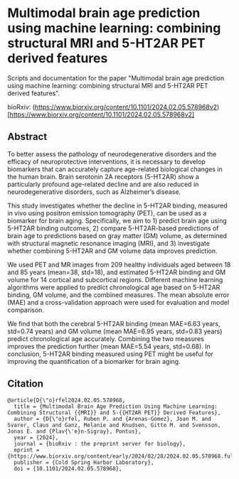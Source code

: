 # Multimodal brain age prediction using machine learning: combining structural MRI and 5-HT2AR PET derived features
Scripts and documentation for the paper "Multimodal brain age prediction using machine learning: combining structural MRI and 5-HT2AR PET derived features".

bioRxiv: (https://www.biorxiv.org/content/10.1101/2024.02.05.578968v2)[https://www.biorxiv.org/content/10.1101/2024.02.05.578968v2]

## Abstract
To better assess the pathology of neurodegenerative disorders and the efficacy of neuroprotective interventions, it is necessary to develop biomarkers that can accurately capture age-related biological changes in the human brain. Brain serotonin 2A receptors (5-HT2AR) show a particularly profound age-related decline and are also reduced in neurodegenerative disorders, such as Alzheimer’s disease.

This study investigates whether the decline in 5-HT2AR binding, measured in vivo using positron emission tomography (PET), can be used as a biomarker for brain aging. Specifically, we aim to 1) predict brain age using 5-HT2AR binding outcomes, 2) compare 5-HT2AR-based predictions of brain age to predictions based on gray matter (GM) volume, as determined with structural magnetic resonance imaging (MRI), and 3) investigate whether combining 5-HT2AR and GM volume data improves prediction.

We used PET and MR images from 209 healthy individuals aged between 18 and 85 years (mean=38, std=18), and estimated 5-HT2AR binding and GM volume for 14 cortical and subcortical regions. Different machine learning algorithms were applied to predict chronological age based on 5-HT2AR binding, GM volume, and the combined measures. The mean absolute error (MAE) and a cross-validation approach were used for evaluation and model comparison.

We find that both the cerebral 5-HT2AR binding (mean MAE=6.63 years, std=0.74 years) and GM volume (mean MAE=6.95 years, std=0.83 years) predict chronological age accurately. Combining the two measures improves the prediction further (mean MAE=5.54 years, std=0.68). In conclusion, 5-HT2AR binding measured using PET might be useful for improving the quantification of a biomarker for brain aging.

## Citation
```
@article{D{\"o}rfel2024.02.05.578968,
  title = {Multimodal Brain Age Prediction Using Machine Learning: Combining Structural {{MRI}} and 5-{{HT2AR PET}} Derived Features},
  author = {D{\"o}rfel, Ruben P. and {Arenas-Gomez}, Joan M. and Svarer, Claus and Ganz, Melanie and Knudsen, Gitte M. and Svensson, Jonas E. and {Plav{\'e}n-Sigray}, Pontus},
  year = {2024},
  journal = {bioRxiv : the preprint server for biology},
  eprint = {https://www.biorxiv.org/content/early/2024/02/28/2024.02.05.578968.full.pdf},
  publisher = {Cold Spring Harbor Laboratory},
  doi = {10.1101/2024.02.05.578968},
``` 
